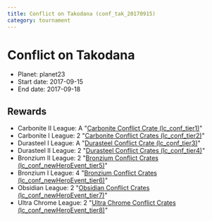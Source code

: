 ```yaml
---
title: Conflict on Takodana (conf_tak_20170915)
category: tournament
---
```

# Conflict on Takodana

  * Planet: planet23
  * Start date: 2017-09-15
  * End date: 2017-09-18

## Rewards

  * Carbonite II League: A "[Carbonite Conflict Crate (lc_conf_tier1)](lc_conf_tier1.html)"
  * Carbonite I League: 2 "[Carbonite Conflict Crates (lc_conf_tier2)](lc_conf_tier2.html)"
  * Durasteel I League: A "[Durasteel Conflict Crate (lc_conf_tier3)](lc_conf_tier3.html)"
  * Durasteel II League: 2 "[Durasteel Conflict Crates (lc_conf_tier4)](lc_conf_tier4.html)"
  * Bronzium II League: 2 "[Bronzium Conflict Crates (lc_conf_newHeroEvent_tier5)](lc_conf_newHeroEvent_tier5.html)"
  * Bronzium I League: 4 "[Bronzium Conflict Crates (lc_conf_newHeroEvent_tier6)](lc_conf_newHeroEvent_tier6.html)"
  * Obsidian League: 2 "[Obsidian Conflict Crates (lc_conf_newHeroEvent_tier7)](lc_conf_newHeroEvent_tier7.html)"
  * Ultra Chrome League: 2 "[Ultra Chrome Conflict Crates (lc_conf_newHeroEvent_tier8)](lc_conf_newHeroEvent_tier8.html)"
